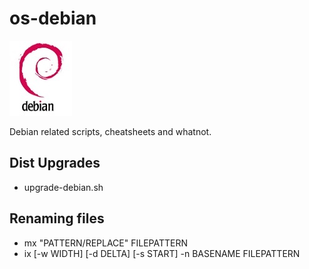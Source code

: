 # os-debian
![](img/logo-debian.png)

Debian related scripts, cheatsheets and whatnot.

## Dist Upgrades
- upgrade-debian.sh

## Renaming files
- mx "PATTERN/REPLACE" FILEPATTERN
- ix [-w WIDTH] [-d DELTA] [-s START] -n BASENAME FILEPATTERN

